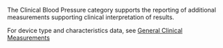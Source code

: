 The Clinical Blood Pressure category supports the reporting of additional measurements
supporting clinical interpretation of results.

For device type and characteristics data, see [General Clinical Measurements](general_clinical_measurements.html)